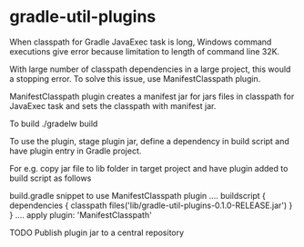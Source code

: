 # gradle-util-plugins

When classpath for Gradle JavaExec task is long, Windows command executions give error because limitation to length of command line 32K.

With large number of classpath dependencies in a large project, this would a stopping error. To solve this issue, use ManifestClasspath plugin.

ManifestClasspath plugin creates a manifest jar for jars files in classpath for JavaExec task and sets the classpath with manifest jar.

To build
./gradelw build

To use the plugin, stage plugin jar, define a dependency in build script and have plugin entry in Gradle project.

For e.g. copy jar file to lib folder in target project and have plugin added to build script as follows

build.gradle snippet to use ManifestClasspath plugin
....
buildscript {
    dependencies {
         classpath files('lib/gradle-util-plugins-0.1.0-RELEASE.jar')
    }
}
....
apply plugin: 'ManifestClasspath'

TODO
Publish plugin jar to a central repository
